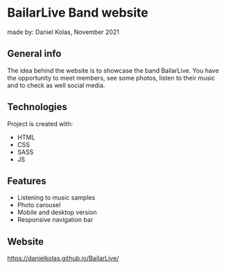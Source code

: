 # BailarLive Band website
made by: Daniel Kolas, November 2021

## General info
The idea behind the website is to showcase the band BailarLive. You have the opportunity to meet members, see some photos, listen to their music and to check as well social media.

## Technologies
Project is created with:
* HTML
* CSS
* SASS
* JS

## Features
* Listening to music samples
* Photo carousel
* Mobile and desktop version
* Responsive navigation bar

## Website
https://danielkolas.github.io/BailarLive/

